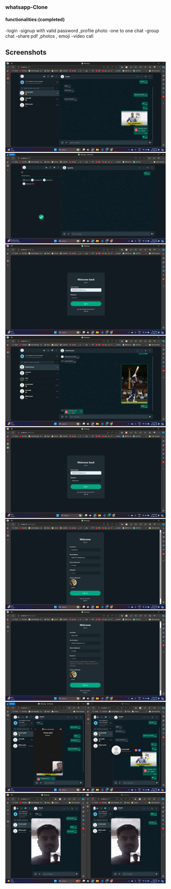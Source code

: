 

### whatsapp-Clone

#### functionalities:(completed) 
-login
-signup with valid password ,profile photo
-one to one chat
-group chat
-share pdf ,photos , emoji
-video call

## Screenshots
 
![one to one chat](whatsapp_fe/screenshots/121.png)
![group creation](whatsapp_fe/screenshots/group.png)
![login page](whatsapp_fe/screenshots/login.png)
![share pdf ,emoji,photo](whatsapp_fe/screenshots/pdfphotemoji.png)
![valid password](whatsapp_fe/screenshots/signinwithvalidpass.png)
![sighup](whatsapp_fe/screenshots/signup.png)
![validation password](whatsapp_fe/screenshots/validpass.png)
![videocall accpect button](whatsapp_fe/screenshots/vcaccpect.png)
![videocall](whatsapp_fe/screenshots/vc.png)



 
